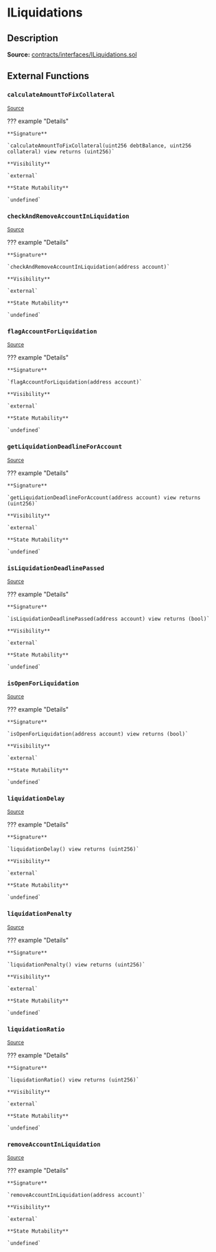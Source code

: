 # ILiquidations

## Description

**Source:** [contracts/interfaces/ILiquidations.sol](https://github.com/Synthetixio/synthetix/tree/v2.39.3/contracts/interfaces/ILiquidations.sol)

## External Functions

### `calculateAmountToFixCollateral`

<sub>[Source](https://github.com/Synthetixio/synthetix/tree/v2.39.3/contracts/interfaces/ILiquidations.sol#L19)</sub>

??? example "Details"

    **Signature**

    `calculateAmountToFixCollateral(uint256 debtBalance, uint256 collateral) view returns (uint256)`

    **Visibility**

    `external`

    **State Mutability**

    `undefined`

### `checkAndRemoveAccountInLiquidation`

<sub>[Source](https://github.com/Synthetixio/synthetix/tree/v2.39.3/contracts/interfaces/ILiquidations.sol#L27)</sub>

??? example "Details"

    **Signature**

    `checkAndRemoveAccountInLiquidation(address account)`

    **Visibility**

    `external`

    **State Mutability**

    `undefined`

### `flagAccountForLiquidation`

<sub>[Source](https://github.com/Synthetixio/synthetix/tree/v2.39.3/contracts/interfaces/ILiquidations.sol#L22)</sub>

??? example "Details"

    **Signature**

    `flagAccountForLiquidation(address account)`

    **Visibility**

    `external`

    **State Mutability**

    `undefined`

### `getLiquidationDeadlineForAccount`

<sub>[Source](https://github.com/Synthetixio/synthetix/tree/v2.39.3/contracts/interfaces/ILiquidations.sol#L9)</sub>

??? example "Details"

    **Signature**

    `getLiquidationDeadlineForAccount(address account) view returns (uint256)`

    **Visibility**

    `external`

    **State Mutability**

    `undefined`

### `isLiquidationDeadlinePassed`

<sub>[Source](https://github.com/Synthetixio/synthetix/tree/v2.39.3/contracts/interfaces/ILiquidations.sol#L11)</sub>

??? example "Details"

    **Signature**

    `isLiquidationDeadlinePassed(address account) view returns (bool)`

    **Visibility**

    `external`

    **State Mutability**

    `undefined`

### `isOpenForLiquidation`

<sub>[Source](https://github.com/Synthetixio/synthetix/tree/v2.39.3/contracts/interfaces/ILiquidations.sol#L7)</sub>

??? example "Details"

    **Signature**

    `isOpenForLiquidation(address account) view returns (bool)`

    **Visibility**

    `external`

    **State Mutability**

    `undefined`

### `liquidationDelay`

<sub>[Source](https://github.com/Synthetixio/synthetix/tree/v2.39.3/contracts/interfaces/ILiquidations.sol#L13)</sub>

??? example "Details"

    **Signature**

    `liquidationDelay() view returns (uint256)`

    **Visibility**

    `external`

    **State Mutability**

    `undefined`

### `liquidationPenalty`

<sub>[Source](https://github.com/Synthetixio/synthetix/tree/v2.39.3/contracts/interfaces/ILiquidations.sol#L17)</sub>

??? example "Details"

    **Signature**

    `liquidationPenalty() view returns (uint256)`

    **Visibility**

    `external`

    **State Mutability**

    `undefined`

### `liquidationRatio`

<sub>[Source](https://github.com/Synthetixio/synthetix/tree/v2.39.3/contracts/interfaces/ILiquidations.sol#L15)</sub>

??? example "Details"

    **Signature**

    `liquidationRatio() view returns (uint256)`

    **Visibility**

    `external`

    **State Mutability**

    `undefined`

### `removeAccountInLiquidation`

<sub>[Source](https://github.com/Synthetixio/synthetix/tree/v2.39.3/contracts/interfaces/ILiquidations.sol#L25)</sub>

??? example "Details"

    **Signature**

    `removeAccountInLiquidation(address account)`

    **Visibility**

    `external`

    **State Mutability**

    `undefined`
